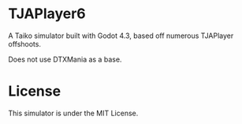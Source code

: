 # TJAPlayer6

A Taiko simulator built with Godot 4.3, based off numerous TJAPlayer offshoots.

Does not use DTXMania as a base.

# License

This simulator is under the MIT License.

